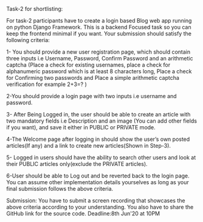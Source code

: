 Task-2 for shortlisting:

For task-2 participants have to create a login based Blog web app running on python Django
Framework. This is a backend Focused task so you can keep the frontend minimal if you
want. Your submission should satisfy the following criteria:

1- You should provide a new user registration page, which should contain three inputs i.e
Username, Password, Confirm Password and an arithmetic captcha (Place a check for
existing usernames, place a check for alphanumeric password which is at least 8 characters
long, Place a check for Confirming two passwords and Place a simple arithmetic captcha
verification for example 2+3=? )

2-You should provide a login page with two inputs i.e username and password.

3- After Being Logged in, the user should be able to create an article with two mandatory
fields i.e Description and an image (You can add other fields if you want), and save it either
in PUBLIC or PRIVATE mode.

4-The Welcome page after logging in should show the user’s own posted articles(If any) and
a link to create new articles(Shown in Step-3).

5- Logged in users should have the ability to search other users and look at their PUBLIC
articles only(exclude the PRIVATE articles).

6-User should be able to Log out and be reverted back to the login page.
You can assume other implementation details yourselves as long as your final submission
follows the above criteria.

Submission:
You have to submit a screen recording that showcases the above criteria according to your
understanding. You also have to share the GitHub link for the source code.
Deadline:8th Jun'20 at 10PM